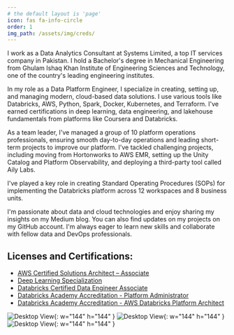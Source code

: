 ```yaml
---
# the default layout is 'page'
icon: fas fa-info-circle
order: 1
img_path: /assets/img/creds/
---
```


<!-- > Add Markdown syntax content to file `_tabs/about.md`{: .filepath } and it will show up on this page.
{: .prompt-tip }

Medium: https://medium.com/@syedahmedismail98 -->

I work as a Data Analytics Consultant at Systems Limited, a top IT services company in Pakistan. I hold a Bachelor's degree in Mechanical Engineering from Ghulam Ishaq Khan Institute of Engineering Sciences and Technology, one of the country's leading engineering institutes.

In my role as a Data Platform Engineer, I specialize in creating, setting up, and managing modern, cloud-based data solutions. I use various tools like Databricks, AWS, Python, Spark, Docker, Kubernetes, and Terraform. I've earned certifications in deep learning, data engineering, and lakehouse fundamentals from platforms like Coursera and Databricks.

As a team leader, I've managed a group of 10 platform operations professionals, ensuring smooth day-to-day operations and leading short-term projects to improve our platform. I've tackled challenging projects, including moving from Hortonworks to AWS EMR, setting up the Unity Catalog and Platform Observability, and deploying a third-party tool called Aily Labs.

I've played a key role in creating Standard Operating Procedures (SOPs) for implementing the Databricks platform across 12 workspaces and 8 business units.

I'm passionate about data and cloud technologies and enjoy sharing my insights on my Medium blog. You can also find updates on my projects on my GitHub account. I'm always eager to learn new skills and collaborate with fellow data and DevOps professionals.

## Licenses and Certifications:

- [AWS Certified Solutions Architect – Associate](https://www.credly.com/badges/d278ee4c-68a2-4212-b834-d0ae23aa17b6/linked_in_profile)
- [Deep Learning Specialization](https://www.credly.com/badges/4e1d3152-64b7-417c-9b03-fccf13d2e90c/public_url)
- [Databricks Certified Data Engineer Associate](https://credentials.databricks.com/d48a52e7-cbf2-455a-8604-fd502c4237c4#gs.6gorof)
- [Databricks Academy Accreditation - Platform Administrator](https://www.credential.net/7a6d7635-0971-443a-befa-e0fd377e4d3f#gs.6gorph)
- [Databricks Academy Accreditation - AWS Databricks Platform Architect](https://www.credential.net/a82cee57-c505-4920-82fc-79a06124397d#gs.6goroq)

![Desktop View](deep-learning-specialization.png){: w="144" h="144" } 
![Desktop View](aws-certified-solutions-architect-associate.png){: w="144" h="144" } 
![Desktop View](databricksdataengineer.png){: w="144" h="144" }